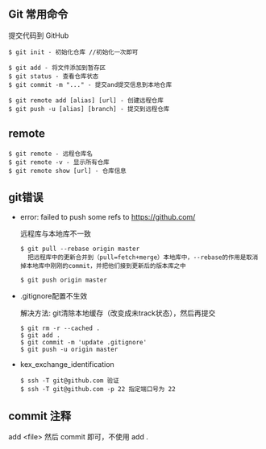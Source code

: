 ## Git 常用命令

提交代码到 GitHub

```
$ git init - 初始化仓库 //初始化一次即可

$ git add - 将文件添加到暂存区
$ git status - 查看仓库状态
$ git commit -m "..." - 提交and提交信息到本地仓库

$ git remote add [alias] [url] - 创建远程仓库
$ git push -u [alias] [branch] - 提交到远程仓库
```



## remote

```
$ git remote - 远程仓库名
$ git remote -v - 显示所有仓库
$ git remote show [url] - 仓库信息
```



## git错误

- error: failed to push some refs to https://github.com/

  远程库与本地库不一致

  ```
  $ git pull --rebase origin master
    把远程库中的更新合并到（pull=fetch+merge）本地库中，--rebase的作用是取消掉本地库中刚刚的commit，并把他们接到更新后的版本库之中
  
  $ git push origin master
  ```

  

- .gitignore配置不生效

  解决方法: git清除本地缓存（改变成未track状态），然后再提交

  ```
  $ git rm -r --cached .
  $ git add .
  $ git commit -m 'update .gitignore'
  $ git push -u origin master
  ```

- kex_exchange_identification

  ```
  $ ssh -T git@github.com 验证
  $ ssh -T git@github.com -p 22 指定端口号为 22
  ```

  

## commit 注释

add \<file> 然后 commit 即可，不使用 add .
